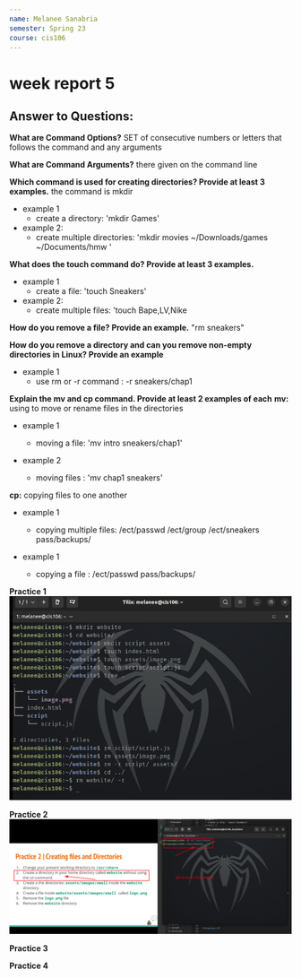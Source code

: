 ```yaml
---
name: Melanee Sanabria
semester: Spring 23
course: cis106
---
```


# week report 5 

## Answer to Questions:

**What are Command Options?**
SET of consecutive numbers or letters that follows the command and any arguments 

**What are Command Arguments?**
there given on the command line 

**Which command is used for creating directories? Provide at least 3 examples.**
the command is mkdir
* example 1 
    * create a directory: 'mkdir Games'
* example 2:
  * create multiple directories: 'mkdir movies ~/Downloads/games ~/Documents/hmw '

**What does the touch command do? Provide at least 3 examples.**
* example 1 
  * create a file: 'touch Sneakers'
* example 2:
  * create multiple files: 'touch Bape,LV,Nike  
  
**How do you remove a file? Provide an example.**
"rm sneakers"

**How do you remove a directory and can you remove non-empty directories in Linux? Provide an example**

* example 1
  * use rm or -r command : -r sneakers/chap1 

**Explain the mv and cp command. Provide at least 2 examples of each**
 **mv:**  using to move or rename files in the directories
 * example 1
   * moving a file: 'mv intro sneakers/chap1'
  
* example 2
  * moving files : 'mv chap1 sneakers'
   
 **cp:** copying files to one another 
 * example 1
    * copying multiple files: /ect/passwd /ect/group /ect/sneakers pass/backups/

* example 1
  * copying a file : /ect/passwd pass/backups/ 

**Practice 1** 
![practice 1](wr5-p1.png)<br>

**Practice 2** 
![practice 2](wr5-p2.png)<br>

**Practice 3** 


**Practice 4** 
